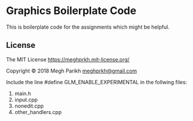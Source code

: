 # Graphics Boilerplate Code

This is boilerplate code for the assignments which might be helpful.

## License

The MIT License https://meghprkh.mit-license.org/

Copyright &copy; 2018 Megh Parikh <meghprkh@gmail.com>

Include the line #define GLM_ENABLE_EXPERIMENTAL in the follwing files:

1. main.h
2. input.cpp
3. nonedit.cpp
4. other_handlers.cpp

